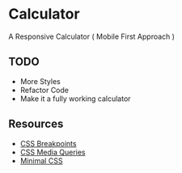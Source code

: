 # Calculator

A Responsive Calculator ( Mobile First Approach )

## TODO

- More Styles
- Refactor Code
- Make it a fully working calculator

## Resources

- [CSS Breakpoints](https://flaviocopes.com/css-breakpoints/)
- [CSS Media Queries](https://www.freecodecamp.org/news/css-media-queries-breakpoints-media-types-standard-resolutions-and-more/)
- [Minimal CSS](https://alligator.io/css/minimal-css-reset/)
